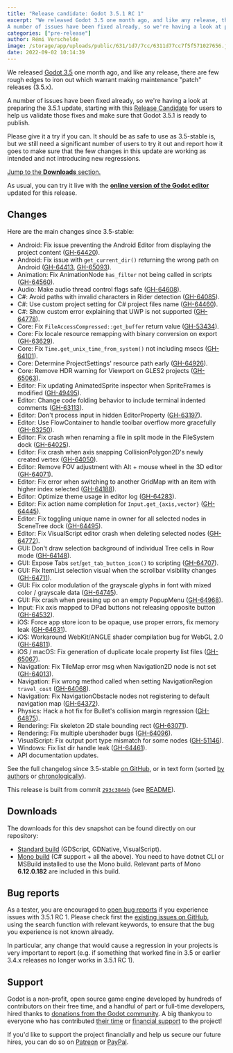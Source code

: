 ```yaml
---
title: "Release candidate: Godot 3.5.1 RC 1"
excerpt: "We released Godot 3.5 one month ago, and like any release, there are few rough edges to iron out which warrant making maintenance \"patch\" releases (3.5.x).
A number of issues have been fixed already, so we're having a look at preparing the 3.5.1 update, starting with this Release Candidate."
categories: ["pre-release"]
author: Rémi Verschelde
image: /storage/app/uploads/public/631/1d7/7cc/6311d77cc7f5f571027656.jpg
date: 2022-09-02 10:14:39
---
```


We released [Godot 3.5](/article/godot-3-5-cant-stop-wont-stop) one month ago, and like any release, there are few rough edges to iron out which warrant making maintenance "patch" releases (3.5.x).

A number of issues have been fixed already, so we're having a look at preparing the 3.5.1 update, starting with this [Release Candidate](https://en.wikipedia.org/wiki/Software_release_life_cycle#Release_candidate) for users to help us validate those fixes and make sure that Godot 3.5.1 is ready to publish.

Please give it a try if you can. It should be as safe to use as 3.5-stable is, but we still need a significant number of users to try it out and report how it goes to make sure that the few changes in this update are working as intended and not introducing new regressions.

[Jump to the **Downloads** section.](#downloads)

As usual, you can try it live with the [**online version of the Godot editor**](https://editor.godotengine.org/releases/3.5.1.rc1/) updated for this release.

## Changes

Here are the main changes since 3.5-stable:

- Android: Fix issue preventing the Android Editor from displaying the project content ([GH-64420](https://github.com/godotengine/godot/pull/64420)).
- Android: Fix issue with `get_current_dir()` returning the wrong path on Android ([GH-64413](https://github.com/godotengine/godot/pull/64413), [GH-65093](https://github.com/godotengine/godot/pull/65093)).
- Animation: Fix AnimationNode `has_filter` not being called in scripts ([GH-64560](https://github.com/godotengine/godot/pull/64560)).
- Audio: Make audio thread control flags safe ([GH-64608](https://github.com/godotengine/godot/pull/64608)).
- C#: Avoid paths with invalid characters in Rider detection ([GH-64085](https://github.com/godotengine/godot/pull/64085)).
- C#: Use custom project setting for C# project files name ([GH-64460](https://github.com/godotengine/godot/pull/64460)).
- C#: Show custom error explaining that UWP is not supported ([GH-64778](https://github.com/godotengine/godot/pull/64778)).
- Core: Fix `FileAccessCompressed::get_buffer` return value ([GH-53434](https://github.com/godotengine/godot/pull/53434)).
- Core: Fix locale resource remapping with binary conversion on export ([GH-63629](https://github.com/godotengine/godot/pull/63629)).
- Core: Fix `Time.get_unix_time_from_system()` not including msecs ([GH-64101](https://github.com/godotengine/godot/pull/64101)).
- Core: Determine ProjectSettings' resource path early ([GH-64926](https://github.com/godotengine/godot/pull/64926)).
- Core: Remove HDR warning for Viewport on GLES2 projects ([GH-65063](https://github.com/godotengine/godot/pull/65063)).
- Editor: Fix updating AnimatedSprite inspector when SpriteFrames is modified ([GH-49495](https://github.com/godotengine/godot/pull/49495)).
- Editor: Change code folding behavior to include terminal indented comments ([GH-63113](https://github.com/godotengine/godot/pull/63113)).
- Editor: Don't process input in hidden EditorProperty ([GH-63197](https://github.com/godotengine/godot/pull/63197)).
- Editor: Use FlowContainer to handle toolbar overflow more gracefully ([GH-63250](https://github.com/godotengine/godot/pull/63250)).
- Editor: Fix crash when renaming a file in split mode in the FileSystem dock ([GH-64025](https://github.com/godotengine/godot/pull/64025)).
- Editor: Fix crash when axis snapping CollisionPolygon2D's newly created vertex ([GH-64050](https://github.com/godotengine/godot/pull/64050)).
- Editor: Remove FOV adjustment with Alt + mouse wheel in the 3D editor ([GH-64071](https://github.com/godotengine/godot/pull/64071)).
- Editor: Fix error when switching to another GridMap with an item with higher index selected ([GH-64188](https://github.com/godotengine/godot/pull/64188)).
- Editor: Optimize theme usage in editor log ([GH-64283](https://github.com/godotengine/godot/pull/64283)).
- Editor: Fix action name completion for `Input.get_{axis,vector}` ([GH-64445](https://github.com/godotengine/godot/pull/64445)).
- Editor: Fix toggling unique name in owner for all selected nodes in SceneTree dock ([GH-64495](https://github.com/godotengine/godot/pull/64495)).
- Editor: Fix VisualScript editor crash when deleting selected nodes ([GH-64772](https://github.com/godotengine/godot/pull/64772)).
- GUI: Don't draw selection background of individual Tree cells in Row mode ([GH-64148](https://github.com/godotengine/godot/pull/64148)).
- GUI: Expose Tabs `set`/`get_tab_button_icon()` to scripting ([GH-64707](https://github.com/godotengine/godot/pull/64707)).
- GUI: Fix ItemList selection visual when the scrollbar visibility changes ([GH-64711](https://github.com/godotengine/godot/pull/64711)).
- GUI: Fix color modulation of the grayscale glyphs in font with mixed color / grayscale data ([GH-64745](https://github.com/godotengine/godot/pull/64745)).
- GUI: Fix crash when pressing up on an empty PopupMenu ([GH-64968](https://github.com/godotengine/godot/pull/64968)).
- Input: Fix axis mapped to DPad buttons not releasing opposite button ([GH-64532](https://github.com/godotengine/godot/pull/64532)).
- iOS: Force app store icon to be opaque, use proper errors, fix memory leak ([GH-64631](https://github.com/godotengine/godot/pull/64631)).
- iOS: Workaround WebKit/ANGLE shader compilation bug for WebGL 2.0 ([GH-64811](https://github.com/godotengine/godot/pull/64811)).
- iOS / macOS: Fix generation of duplicate locale property list files ([GH-65067](https://github.com/godotengine/godot/pull/65067)).
- Navigation: Fix TileMap error msg when Navigation2D node is not set ([GH-64013](https://github.com/godotengine/godot/pull/64013)).
- Navigation: Fix wrong method called when setting NavigationRegion `travel_cost` ([GH-64068](https://github.com/godotengine/godot/pull/64068)).
- Navigation: Fix NavigationObstacle nodes not registering to default navigation map ([GH-64372](https://github.com/godotengine/godot/pull/64372)).
- Physics: Hack a hot fix for Bullet's collision margin regression ([GH-64875](https://github.com/godotengine/godot/pull/64875)).
- Rendering: Fix skeleton 2D stale bounding rect ([GH-63071](https://github.com/godotengine/godot/pull/63071)).
- Rendering: Fix multiple ubershader bugs ([GH-64096](https://github.com/godotengine/godot/pull/64096)).
- VisualScript: Fix output port type mismatch for some nodes ([GH-51146](https://github.com/godotengine/godot/pull/51146)).
- Windows: Fix list dir handle leak ([GH-64461](https://github.com/godotengine/godot/pull/64461)).
- API documentation updates.

See the full changelog since 3.5-stable [on GitHub](https://github.com/godotengine/godot/compare/3.5-stable...293c3844b3424b4a64d6245f99145266101a146f), or in text form (sorted [by authors](https://downloads.tuxfamily.org/godotengine/3.5.1/rc1/Godot_v3.5.1-rc1_changelog_authors.txt) or [chronologically](https://downloads.tuxfamily.org/godotengine/3.5.1/rc1/Godot_v3.5.1-rc1_changelog_chrono.txt)).

This release is built from commit [`293c3844b`](https://github.com/godotengine/godot/commit/293c3844b3424b4a64d6245f99145266101a146f) (see [README](https://downloads.tuxfamily.org/godotengine/3.5.1/rc1/README.txt)).

<a id="downloads"></a>
## Downloads

The downloads for this dev snapshot can be found directly on our repository:

- [Standard build](https://downloads.tuxfamily.org/godotengine/3.5.1/rc1/) (GDScript, GDNative, VisualScript).
- [Mono build](https://downloads.tuxfamily.org/godotengine/3.5.1/rc1/mono/) (C# support + all the above). You need to have dotnet CLI or MSBuild installed to use the Mono build. Relevant parts of Mono **6.12.0.182** are included in this build.

## Bug reports

As a tester, you are encouraged to [open bug reports](https://github.com/godotengine/godot/issues) if you experience issues with 3.5.1 RC 1. Please check first the [existing issues on GitHub](https://github.com/godotengine/godot/issues), using the search function with relevant keywords, to ensure that the bug you experience is not known already.

In particular, any change that would cause a regression in your projects is very important to report (e.g. if something that worked fine in 3.5 or earlier 3.4.x releases no longer works in 3.5.1 RC 1).

## Support

Godot is a non-profit, open source game engine developed by hundreds of contributors on their free time, and a handful of part or full-time developers, hired thanks to [donations from the Godot community](/donate). A big thankyou to everyone who has contributed [their time](https://github.com/godotengine/godot/blob/master/AUTHORS.md) or [financial support](https://github.com/godotengine/godot/blob/master/DONORS.md) to the project!

If you'd like to support the project financially and help us secure our future hires, you can do so on [Patreon](https://www.patreon.com/godotengine) or [PayPal](/donate).